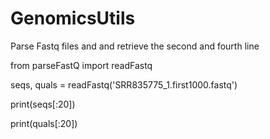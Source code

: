 # GenomicsUtils
Parse Fastq files and and retrieve the second and fourth line

 from parseFastQ import readFastq

 seqs, quals = readFastq('SRR835775_1.first1000.fastq')

 print(seqs[:20])

 print(quals[:20])

